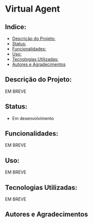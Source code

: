 # Virtual Agent

## Indice:
* [Descrição do Projeto:](descricao-do-projeto)
* [Status:](status)
* [Funcionalidades:](funcionalidades)
* [Uso:](uso)
* [Tecnologias Utilizadas:](tecnologias-utilizadas)
* [Autores e Agradecimentos](autores-e-agradecimentos)
 
 
## Descrição do Projeto:
EM BREVE

## Status:
 - Em desenvolvimento 

## Funcionalidades:
EM BREVE
## Uso:
EM BREVE

## Tecnologias Utilizadas:
EM BREVE

## Autores e Agradecimentos

